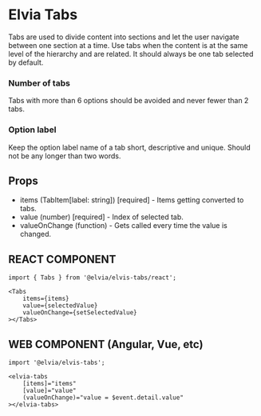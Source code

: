 # Elvia Tabs

Tabs are used to divide content into sections and let the user navigate between one section at a time. Use
tabs when the content is at the same level of the hierarchy and are related. It should always be one tab
selected by default.

### Number of tabs

Tabs with more than 6 options should be avoided and never fewer than 2 tabs.

### Option label

Keep the option label name of a tab short, descriptive and unique. Should not be any longer than two words.

## Props

- items (TabItem[label: string]) [required] - Items getting converted to tabs.
- value (number) [required] - Index of selected tab.
- valueOnChange (function) - Gets called every time the value is changed.

## REACT COMPONENT

```
import { Tabs } from '@elvia/elvis-tabs/react';
```

```
<Tabs
    items={items}
    value={selectedValue}
    valueOnChange={setSelectedValue}
></Tabs>
```

## WEB COMPONENT (Angular, Vue, etc)

```
import '@elvia/elvis-tabs';
```

```
<elvia-tabs
    [items]="items"
    [value]="value"
    (valueOnChange)="value = $event.detail.value"
></elvia-tabs>
```
